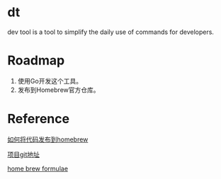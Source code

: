# dt

dev tool is a tool to simplify the daily use of commands for developers.


# Roadmap

1. 使用Go开发这个工具。
2. 发布到Homebrew官方仓库。[](https://)


# Reference

[如何将代码发布到homebrew](https://xie.infoq.cn/article/fdb63902ad0516a03c8e3b4f5)

[项目git地址](https://github.com/theten52/dt)

[home brew formulae](https://formulae.brew.sh/)

[](https://)
